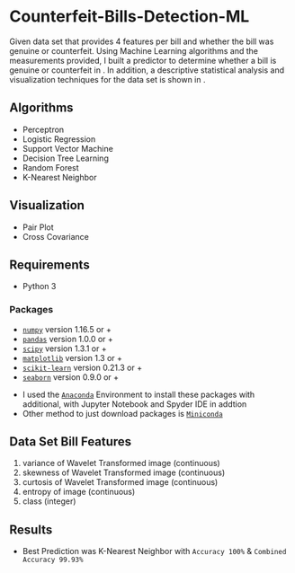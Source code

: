 # Counterfeit-Bills-Detection-ML

Given data set that provides 4 features per bill and whether the bill was genuine or counterfeit.  Using Machine Learning algorithms and the measurements provided, I built a predictor to determine whether a bill is genuine or counterfeit in . In addition, a descriptive statistical analysis and visualization techniques for the data set is shown in .

## Algorithms
- Perceptron
- Logistic Regression
- Support Vector Machine
- Decision Tree Learning
- Random Forest
- K-Nearest Neighbor 

## Visualization
- Pair Plot
- Cross Covariance 

## Requirements
- Python 3 
### Packages
- [`numpy`](http://www.numpy.org/) version 1.16.5 or +  
- [`pandas`](https://pandas.pydata.org/) version 1.0.0 or +  
- [`scipy`](http://www.scipy.org/) version 1.3.1 or +
- [`matplotlib`](http://matplotlib.org/) version 1.3 or +
- [`scikit-learn`](http://scikit-learn.or) version 0.21.3 or +
- [`seaborn`](https://seaborn.pydata.org/) version 0.9.0 or +
* I used the [`Anaconda`](https://www.anaconda.com/products/individual) Environment to install these packages with additional, with Jupyter Notebook and Spyder IDE in addtion
* Other method to just download packages is [`Miniconda`](https://docs.conda.io/en/latest/miniconda.html)

## Data Set Bill Features
1. variance of Wavelet Transformed image (continuous)
2. skewness of Wavelet Transformed image (continuous)
3. curtosis of Wavelet Transformed image (continuous)
4. entropy of image (continuous)
5. class (integer)
## Results
* Best Prediction was K-Nearest Neighbor with  `Accuracy 100%` & `Combined Accuracy 99.93%`
